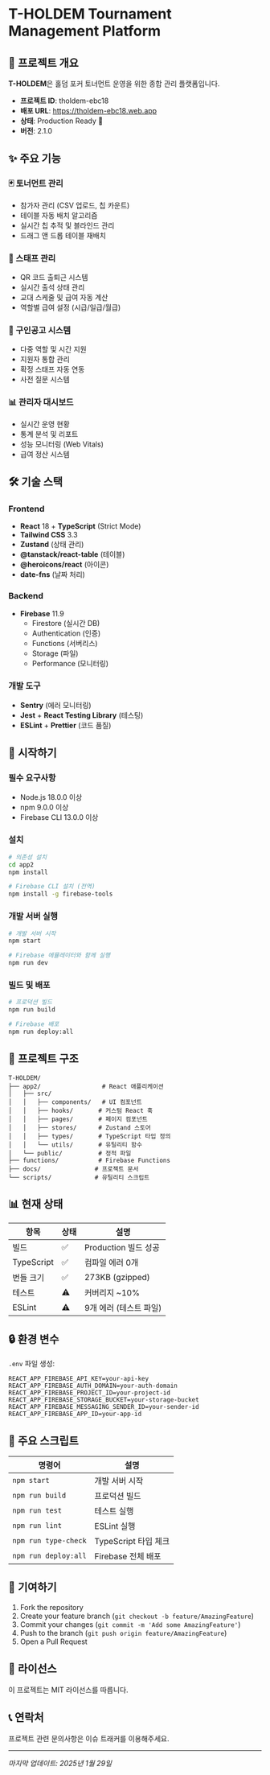 # T-HOLDEM Tournament Management Platform

## 🎯 프로젝트 개요

**T-HOLDEM**은 홀덤 포커 토너먼트 운영을 위한 종합 관리 플랫폼입니다.

- **프로젝트 ID**: tholdem-ebc18
- **배포 URL**: https://tholdem-ebc18.web.app
- **상태**: Production Ready 🚀
- **버전**: 2.1.0

## ✨ 주요 기능

### 🃏 토너먼트 관리
- 참가자 관리 (CSV 업로드, 칩 카운트)
- 테이블 자동 배치 알고리즘
- 실시간 칩 추적 및 블라인드 관리
- 드래그 앤 드롭 테이블 재배치

### 👥 스태프 관리
- QR 코드 출퇴근 시스템
- 실시간 출석 상태 관리
- 교대 스케줄 및 급여 자동 계산
- 역할별 급여 설정 (시급/일급/월급)

### 📢 구인공고 시스템
- 다중 역할 및 시간 지원
- 지원자 통합 관리
- 확정 스태프 자동 연동
- 사전 질문 시스템

### 📊 관리자 대시보드
- 실시간 운영 현황
- 통계 분석 및 리포트
- 성능 모니터링 (Web Vitals)
- 급여 정산 시스템

## 🛠️ 기술 스택

### Frontend
- **React** 18 + **TypeScript** (Strict Mode)
- **Tailwind CSS** 3.3
- **Zustand** (상태 관리)
- **@tanstack/react-table** (테이블)
- **@heroicons/react** (아이콘)
- **date-fns** (날짜 처리)

### Backend
- **Firebase** 11.9
  - Firestore (실시간 DB)
  - Authentication (인증)
  - Functions (서버리스)
  - Storage (파일)
  - Performance (모니터링)

### 개발 도구
- **Sentry** (에러 모니터링)
- **Jest** + **React Testing Library** (테스팅)
- **ESLint** + **Prettier** (코드 품질)

## 🚀 시작하기

### 필수 요구사항
- Node.js 18.0.0 이상
- npm 9.0.0 이상
- Firebase CLI 13.0.0 이상

### 설치
```bash
# 의존성 설치
cd app2
npm install

# Firebase CLI 설치 (전역)
npm install -g firebase-tools
```

### 개발 서버 실행
```bash
# 개발 서버 시작
npm start

# Firebase 에뮬레이터와 함께 실행
npm run dev
```

### 빌드 및 배포
```bash
# 프로덕션 빌드
npm run build

# Firebase 배포
npm run deploy:all
```

## 📁 프로젝트 구조

```
T-HOLDEM/
├── app2/                 # React 애플리케이션
│   ├── src/
│   │   ├── components/   # UI 컴포넌트
│   │   ├── hooks/       # 커스텀 React 훅
│   │   ├── pages/       # 페이지 컴포넌트
│   │   ├── stores/      # Zustand 스토어
│   │   ├── types/       # TypeScript 타입 정의
│   │   └── utils/       # 유틸리티 함수
│   └── public/          # 정적 파일
├── functions/           # Firebase Functions
├── docs/               # 프로젝트 문서
└── scripts/            # 유틸리티 스크립트
```

## 📊 현재 상태

| 항목 | 상태 | 설명 |
|------|------|------|
| 빌드 | ✅ | Production 빌드 성공 |
| TypeScript | ✅ | 컴파일 에러 0개 |
| 번들 크기 | ✅ | 273KB (gzipped) |
| 테스트 | ⚠️ | 커버리지 ~10% |
| ESLint | ⚠️ | 9개 에러 (테스트 파일) |

## 🔒 환경 변수

`.env` 파일 생성:
```env
REACT_APP_FIREBASE_API_KEY=your-api-key
REACT_APP_FIREBASE_AUTH_DOMAIN=your-auth-domain
REACT_APP_FIREBASE_PROJECT_ID=your-project-id
REACT_APP_FIREBASE_STORAGE_BUCKET=your-storage-bucket
REACT_APP_FIREBASE_MESSAGING_SENDER_ID=your-sender-id
REACT_APP_FIREBASE_APP_ID=your-app-id
```

## 📝 주요 스크립트

| 명령어 | 설명 |
|--------|------|
| `npm start` | 개발 서버 시작 |
| `npm run build` | 프로덕션 빌드 |
| `npm run test` | 테스트 실행 |
| `npm run lint` | ESLint 실행 |
| `npm run type-check` | TypeScript 타입 체크 |
| `npm run deploy:all` | Firebase 전체 배포 |

## 🤝 기여하기

1. Fork the repository
2. Create your feature branch (`git checkout -b feature/AmazingFeature`)
3. Commit your changes (`git commit -m 'Add some AmazingFeature'`)
4. Push to the branch (`git push origin feature/AmazingFeature`)
5. Open a Pull Request

## 📄 라이선스

이 프로젝트는 MIT 라이선스를 따릅니다.

## 📞 연락처

프로젝트 관련 문의사항은 이슈 트래커를 이용해주세요.

---

*마지막 업데이트: 2025년 1월 29일*